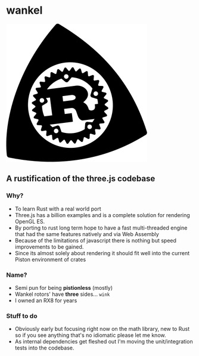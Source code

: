 # wankel
![alt text](art/logo.svg)

## A rustification of the three.js codebase

### Why?
* To learn Rust with a real world port
* Three.js has a billion examples and is a complete solution for rendering OpenGL ES.
* By porting to rust long term hope to have a fast multi-threaded engine that had the same features natively and via Web Assembly
* Because of the limitations of javascript there is nothing but speed improvements to be gained.
* Since its almost solely about rendering it should fit well into the current Piston environment of crates

### Name?
* Semi pun for being **pistionless** (mostly) 
* Wankel rotors' have **three** sides... `wink`
* I owned an RX8 for years 

### Stuff to do
* Obviously early but focusing right now on the math library, new to Rust so if you see anything that's no idiomatic please let me know.
* As internal dependencies get fleshed out I'm moving the unit/integration tests into the codebase.  